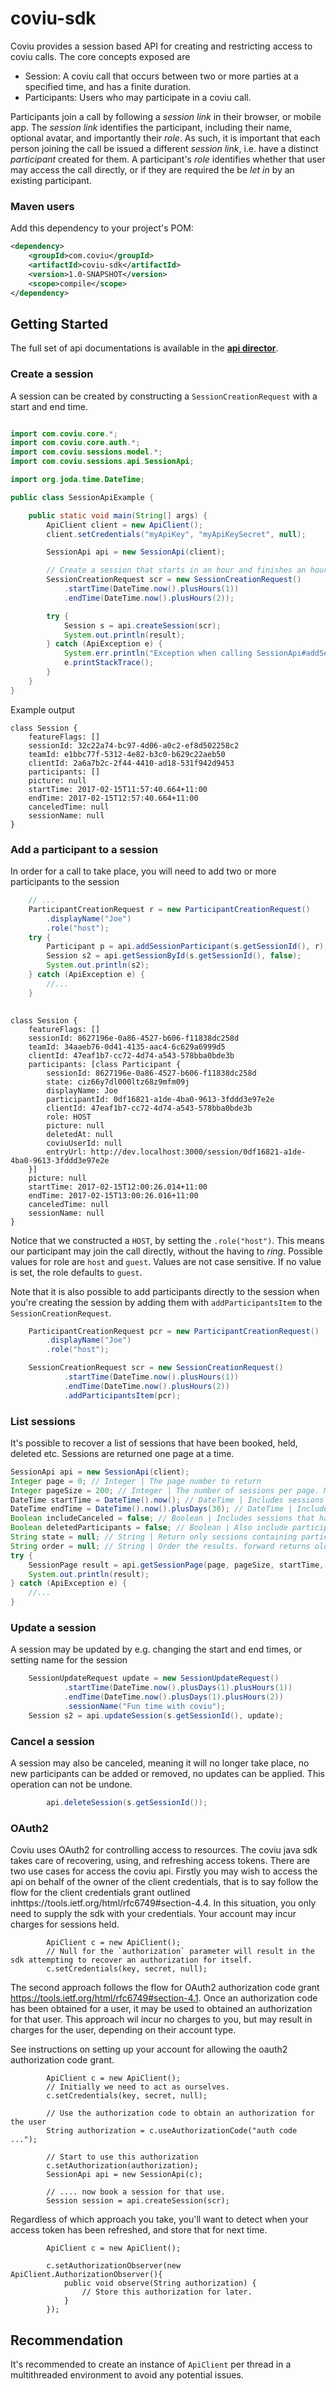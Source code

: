 # coviu-sdk

Coviu provides a session based API for creating and restricting access to coviu calls. The core concepts exposed are

* Session: A coviu call that occurs between two or more parties at a specified time, and has a finite duration.
* Participants: Users who may participate in a coviu call.

Participants join a call by following a _session link_ in their browser, or mobile app. The _session link_
identifies the participant, including their name, optional avatar, and importantly their _role_. As such,
it is important that each person joining the call be issued a different _session link_, i.e. have a distinct
_participant_ created for them. A participant's _role_ identifies whether that user may access the call directly,
or if they are required the be _let in_ by an existing participant.

### Maven users

Add this dependency to your project's POM:

```xml
<dependency>
    <groupId>com.coviu</groupId>
    <artifactId>coviu-sdk</artifactId>
    <version>1.0-SNAPSHOT</version>
    <scope>compile</scope>
</dependency>
```


## Getting Started

The full set of api documentations is available in the [**api director**](api/sessions/README.md).

### Create a session

A session can be created by constructing a `SessionCreationRequest` with a start and end time.

```java

import com.coviu.core.*;
import com.coviu.core.auth.*;
import com.coviu.sessions.model.*;
import com.coviu.sessions.api.SessionApi;

import org.joda.time.DateTime;

public class SessionApiExample {

    public static void main(String[] args) {
        ApiClient client = new ApiClient();
        client.setCredentials("myApiKey", "myApiKeySecret", null);

        SessionApi api = new SessionApi(client);

        // Create a session that starts in an hour and finishes an hour later.
        SessionCreationRequest scr = new SessionCreationRequest()
            .startTime(DateTime.now().plusHours(1))
            .endTime(DateTime.now().plusHours(2));

        try {
            Session s = api.createSession(scr);
            System.out.println(result);
        } catch (ApiException e) {
            System.err.println("Exception when calling SessionApi#addSessionParticipant");
            e.printStackTrace();
        }
    }
}

```

Example output

```
class Session {
    featureFlags: []
    sessionId: 32c22a74-bc97-4d06-a0c2-ef8d502258c2
    teamId: e1bbc77f-5312-4e82-b3c0-b629c22aeb50
    clientId: 2a6a7b2c-2f44-4410-ad18-531f942d9453
    participants: []
    picture: null
    startTime: 2017-02-15T11:57:40.664+11:00
    endTime: 2017-02-15T12:57:40.664+11:00
    canceledTime: null
    sessionName: null
}
```

### Add a participant to a session

In order for a call to take place, you will need to add two or more participants to the session

```java
    // ...
    ParticipantCreationRequest r = new ParticipantCreationRequest()
        .displayName("Joe")
        .role("host");
    try {
        Participant p = api.addSessionParticipant(s.getSessionId(), r);
        Session s2 = api.getSessionById(s.getSessionId(), false);
        System.out.println(s2);
    } catch (ApiException e) {
        //...
    }
    
```

```
class Session {
    featureFlags: []
    sessionId: 8627196e-0a86-4527-b606-f11838dc258d
    teamId: 34aaeb76-0d41-4135-aac4-6c629a6999d5
    clientId: 47eaf1b7-cc72-4d74-a543-578bba0bde3b
    participants: [class Participant {
        sessionId: 8627196e-0a86-4527-b606-f11838dc258d
        state: ciz66y7dl000ltz68z9mfm09j
        displayName: Joe
        participantId: 0df16821-a1de-4ba0-9613-3fddd3e97e2e
        clientId: 47eaf1b7-cc72-4d74-a543-578bba0bde3b
        role: HOST
        picture: null
        deletedAt: null
        coviuUserId: null
        entryUrl: http://dev.localhost:3000/session/0df16821-a1de-4ba0-9613-3fddd3e97e2e
    }]
    picture: null
    startTime: 2017-02-15T12:00:26.014+11:00
    endTime: 2017-02-15T13:00:26.016+11:00
    canceledTime: null
    sessionName: null
}
```

Notice that we constructed a `HOST`, by setting the `.role("host")`. This means our participant may join the call directly, without
the having to _ring_. Possible values for role are `host` and `guest`. Values are not case sensitive.
If no value is set, the role defaults to `guest`.


Note that it is also possible to add participants directly to the session when you're creating the session by adding them with `addParticipantsItem` to the `SessionCreationRequest`.

```java
    ParticipantCreationRequest pcr = new ParticipantCreationRequest()
        .displayName("Joe")
        .role("host");

    SessionCreationRequest scr = new SessionCreationRequest()
            .startTime(DateTime.now().plusHours(1))
            .endTime(DateTime.now().plusHours(2))
            .addParticipantsItem(pcr);
```

### List sessions

It's possible to recover a list of sessions that have been booked, held, deleted etc. Sessions are returned one page at a time.

```java
SessionApi api = new SessionApi(client);
Integer page = 0; // Integer | The page number to return
Integer pageSize = 200; // Integer | The number of sessions per page. Max 200. Default 200.
DateTime startTime = DateTime().now(); // DateTime | Includes sessions that start at or after start_time.
DateTime endTime = DateTime().now().plusDays(30); // DateTime | Include sessions that start upto and including end_time..
Boolean includeCanceled = false; // Boolean | Includes sessions that have been canceled.
Boolean deletedParticipants = false; // Boolean | Also include participants that have been removed from the session.
String state = null; // String | Return only sessions containing participants with the supplied state value.
String order = null; // String | Order the results. forward returns oldest first by start time. backwards includes newest first by startime.
try {
    SessionPage result = api.getSessionPage(page, pageSize, startTime, endTime, includeCanceled, deletedParticipants, state, order);
    System.out.println(result);
} catch (ApiException e) {
    //...
}
```

### Update a session

A session may be updated by e.g. changing the start and end times, or setting name for the session


```java
    SessionUpdateRequest update = new SessionUpdateRequest()
            .startTime(DateTime.now().plusDays(1).plusHours(1))
            .endTime(DateTime.now().plusDays(1).plusHours(2))
            .sessionName("Fun time with coviu");
    Session s2 = api.updateSession(s.getSessionId(), update);
```


### Cancel a session

A session may also be canceled, meaning it will no longer take place, no new participants can be added or removed, no updates can be applied. This operation can not be undone.

```java
        api.deleteSession(s.getSessionId());
```

### OAuth2

Coviu uses OAuth2 for controlling access to resources. The coviu java sdk takes care of recovering, using, and refreshing access tokens. There are two use cases for access the coviu api.
Firstly you may wish to access the api on behalf of the owner of the client credentials, that is to say follow the flow for the client credentials grant outlined inhttps://tools.ietf.org/html/rfc6749#section-4.4.
In this situation, you only need to supply the sdk with your credentials. Your account may incur charges for sessions held.

```
        ApiClient c = new ApiClient();
        // Null for the `authorization` parameter will result in the sdk attempting to recover an authorization for itself.
        c.setCredentials(key, secret, null);
```

The second approach follows the flow for OAuth2 authorization code grant https://tools.ietf.org/html/rfc6749#section-4.1. Once an authorization code has 
been obtained for a user, it may be used to obtained an authorization for that user. This approach wil incur no charges to you, but may result in charges for
the user, depending on their account type.

See instructions on setting up your account for allowing the oauth2 authorization code grant.

```
        ApiClient c = new ApiClient();
        // Initially we need to act as ourselves.
        c.setCredentials(key, secret, null);

        // Use the authorization code to obtain an authorization for the user
        String authorization = c.useAuthorizationCode("auth code ...");

        // Start to use this authorization
        c.setAuthorization(authorization);
        SessionApi api = new SessionApi(c);

        // .... now book a session for that use.
        Session session = api.createSession(scr);
```

Regardless of which approach you take, you'll want to detect when your access token has been refreshed, and store that for next time.

```
        ApiClient c = new ApiClient();

        c.setAuthorizationObserver(new ApiClient.AuthorizationObserver(){
            public void observe(String authorization) {
                // Store this authorization for later.
            }
        });
```
## Recommendation

It's recommended to create an instance of `ApiClient` per thread in a multithreaded environment to avoid any potential issues.